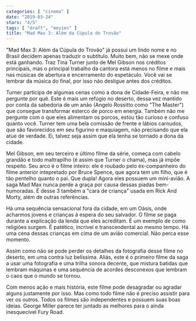 ```yaml
---
categories: [ "cinema" ]
date: "2019-03-24"
stars: "4/5"
tags: [ "draft", "movies" ]
title: "Mad Max 3: Além da Cúpula do Trovão"
---
```

"Mad Max 3: Além da Cúpula do Trovão" já possui um lindo nome e no
Brasil decidem apenas traduzir o subtítulo. Muito bem, não se mexe
onde está ganhando. Traz Tina Turner junto de Mel Gibson nos créditos
principais, mas o principal trabalho da cantora está menos no filme e
mais nas músicas de abertura e encerramento do espetáculo. Você vai se
lembrar da música do final, por isso não desligue antes dos créditos.

Turner participa de algumas cenas como a dona de Cidade-Feira, e não me
pergunte por quê. Este é mais um refúgio no deserto, dessa vez mantido
por conta da sabedoria de um anão (Angelo Rossitto como "The Master")
que consegue transformar esterco de porco em energia. Também não me
pergunte com o que eles alimentam os porcos, estou tão curioso e confuso
quanto você. Turner tem uma bela comissão de frente e lábios carnudos,
que são favorecidos em seu figurino e maquiagem, não precisando que
ela atue de verdade. Ei, talvez seja assim que ela tenha se tornado a
dona da cidade.

Mel Gibson, em seu terceiro e último filme da série, começa com
cabelo grandão e todo maltrapilho (é assim que Turner o chama), mas
já impõe respeito. Seu arco é o filme inteiro: ele é roubado pelo
ex-companheiro do filme anterior intepretado por Bruce Spence, que agora
tem um filho, que é tão pentelho quanto o pai. Que dupla! Agora eles
possuem um mini-avião. A saga Mad Max nunca perde a graça por causa
dessas piadas bem-humoradas. É desse 3 também a "cara de criança"
usada em Rick And Morty, além de outras referências.

Há uma sequência sensacional fora da cidade, em um Oásis, onde acharmos
jovens e crianças à espera do seu salvador. O filme se paga durante a
explicação da lenda que eles acreditam. É um exemplo de como religiões
surgem. É patético, incrível e transcendental ao mesmo tempo. Há
uma cena dessas crianças em cima de um avião comercial. Não perca
esse momento.

Assim como não se pode perder os detalhes da fotografia desse filme no
deserto, em uma contra luz belíssima. Aliás, este é o primeiro filme
da saga a usar uma fotografia e uma trilha sonora decente, que mistura
batidas que lembram máquinas e uma sequência de acordes desconexos
que lembram o caos que o mundo se tornou.

Com menos ação e mais história, este filme pode desagradar ou agradar
alguns justamente por isso. Mas como todo filme não é preciso assistir
para ver os outros. Todos os filmes são independentes e possuem suas
boas ideias. George Miller parece ter juntado as melhores para o ainda
inesquecível Fury Road.
